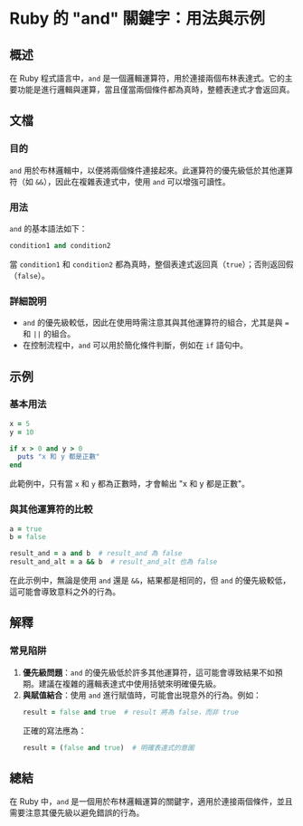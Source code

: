 <!--
Meta Description: # Ruby 的 "and" 關鍵字：用法與示例 ## 概述 在 Ruby 程式語言中，`and` 是一個邏輯運算符，用於連接兩個布林表達式。它的主要功能是進行邏輯與運算，當且僅當兩個條件都為真時，整體表達式才會返回真。 ## 文檔 ### 目的 `and` 用於布林邏輯中，以便將兩個條件連接起來。...
Meta Keywords: ruby, false, true, result, condition1
-->

# Ruby 的 "and" 關鍵字：用法與示例

## 概述
在 Ruby 程式語言中，`and` 是一個邏輯運算符，用於連接兩個布林表達式。它的主要功能是進行邏輯與運算，當且僅當兩個條件都為真時，整體表達式才會返回真。

## 文檔
### 目的
`and` 用於布林邏輯中，以便將兩個條件連接起來。此運算符的優先級低於其他運算符（如 `&&`），因此在複雜表達式中，使用 `and` 可以增強可讀性。

### 用法
`and` 的基本語法如下：
```ruby
condition1 and condition2
```
當 `condition1` 和 `condition2` 都為真時，整個表達式返回真（`true`）；否則返回假（`false`）。

### 詳細說明
- `and` 的優先級較低，因此在使用時需注意其與其他運算符的組合，尤其是與 `=` 和 `||` 的組合。
- 在控制流程中，`and` 可以用於簡化條件判斷，例如在 `if` 語句中。

## 示例
### 基本用法
```ruby
x = 5
y = 10

if x > 0 and y > 0
  puts "x 和 y 都是正數"
end
```
此範例中，只有當 `x` 和 `y` 都為正數時，才會輸出 "x 和 y 都是正數"。

### 與其他運算符的比較
```ruby
a = true
b = false

result_and = a and b  # result_and 為 false
result_and_alt = a && b  # result_and_alt 也為 false
```
在此示例中，無論是使用 `and` 還是 `&&`，結果都是相同的，但 `and` 的優先級較低，這可能會導致意料之外的行為。

## 解釋
### 常見陷阱
1. **優先級問題**：`and` 的優先級低於許多其他運算符，這可能會導致結果不如預期。建議在複雜的邏輯表達式中使用括號來明確優先級。
2. **與賦值結合**：使用 `and` 進行賦值時，可能會出現意外的行為。例如：
   ```ruby
   result = false and true  # result 將為 false，而非 true
   ```
   正確的寫法應為：
   ```ruby
   result = (false and true)  # 明確表達式的意圖
   ```

## 總結
在 Ruby 中，`and` 是一個用於布林邏輯運算的關鍵字，適用於連接兩個條件，並且需要注意其優先級以避免錯誤的行為。